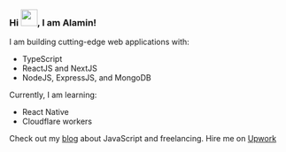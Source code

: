 ### Hi <img src="https://raw.githubusercontent.com/MartinHeinz/MartinHeinz/master/wave.gif" width="30px">, I am Alamin!

I am building cutting-edge web applications with:

- TypeScript
- ReactJS and NextJS
- NodeJS, ExpressJS, and MongoDB

Currently, I am learning: 
- React Native
- Cloudflare workers

Check out my [blog](https://www.alaminshaikh.com/blog) about JavaScript and freelancing. Hire me on [Upwork](https://www.upwork.com/freelancers/~01fc6138ad0b44435c)
